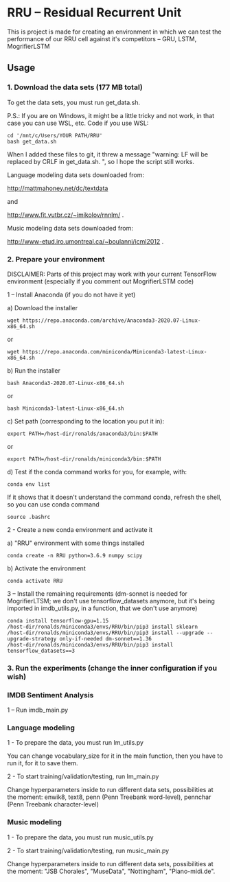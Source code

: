 # RRU – Residual Recurrent Unit

This is project is made for creating an environment in which we can test the performance of our RRU cell against it's
competitors – GRU, LSTM, MogrifierLSTM

## Usage

### 1. Download the data sets (177 MB total)

To get the data sets, you must run get_data.sh.

P.S.: If you are on Windows, it might be a little tricky and not work, in that case you can use WSL, etc.
Code if you use WSL:
```
cd '/mnt/c/Users/YOUR PATH/RRU'
bash get_data.sh
```
	
When I added these files to git, it threw a message "warning: LF will be replaced by CRLF in get_data.sh.
", so I hope the script still works.

Language modeling data sets downloaded from:

http://mattmahoney.net/dc/textdata

and

http://www.fit.vutbr.cz/~imikolov/rnnlm/ .

Music modeling data sets downloaded from:

http://www-etud.iro.umontreal.ca/~boulanni/icml2012 .

### 2. Prepare your environment

DISCLAIMER: Parts of this project may work with your current TensorFlow environment (especially if you comment
out MogrifierLSTM code)

1 – Install Anaconda (if you do not have it yet)

a) Download the installer
```
wget https://repo.anaconda.com/archive/Anaconda3-2020.07-Linux-x86_64.sh
```

or

```
wget https://repo.anaconda.com/miniconda/Miniconda3-latest-Linux-x86_64.sh
```

b) Run the installer
```
bash Anaconda3-2020.07-Linux-x86_64.sh
```

or

```
bash Miniconda3-latest-Linux-x86_64.sh
```

c) Set path (corresponding to the location you put it in):
```
export PATH=/host-dir/ronalds/anaconda3/bin:$PATH
```

or  

```
export PATH=/host-dir/ronalds/miniconda3/bin:$PATH
```

d) Test if the conda command works for you, for example, with:

```
conda env list
```

If it shows that it doesn't understand the command conda, refresh the shell, so you can use conda command

```
source .bashrc
```

2 - Create a new conda environment and activate it

a) "RRU" environment with some things installed
```
conda create -n RRU python=3.6.9 numpy scipy
```

b) Activate the environment
```
conda activate RRU
```

3 – Install the remaining requirements (dm-sonnet is needed for MogrifierLTSM; we don't use tensorflow_datasets anymore,
 but it's being imported in imdb_utils.py, in a function, that we don't use anymore)

```
conda install tensorflow-gpu=1.15
/host-dir/ronalds/miniconda3/envs/RRU/bin/pip3 install sklearn
/host-dir/ronalds/miniconda3/envs/RRU/bin/pip3 install --upgrade --upgrade-strategy only-if-needed dm-sonnet==1.36
/host-dir/ronalds/miniconda3/envs/RRU/bin/pip3 install tensorflow_datasets==3
```

### 3. Run the experiments (change the inner configuration if you wish)

### IMDB Sentiment Analysis

1 – Run imdb_main.py

### Language modeling

1 - To prepare the data, you must run lm_utils.py

You can change vocabulary_size for it in the main function, then you have to run it, for it to save them.

2 - To start training/validation/testing, run lm_main.py

Change hyperparameters inside to run different data sets, possibilities at the moment: enwik8, text8,
penn (Penn Treebank word-level), pennchar (Penn Treebank character-level)

### Music modeling

1 - To prepare the data, you must run music_utils.py

2 - To start training/validation/testing, run music_main.py

Change hyperparameters inside to run different data sets, possibilities at the moment: "JSB Chorales", "MuseData",
"Nottingham", "Piano-midi.de".
